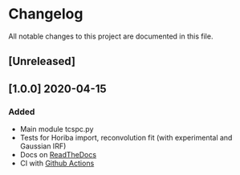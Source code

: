 # Changelog
All notable changes to this project are documented in this file.

## [Unreleased]

## [1.0.0] 2020-04-15
### Added
- Main module tcspc.py
- Tests for Horiba import, reconvolution fit (with experimental and Gaussian IRF)
- Docs on [ReadTheDocs](https://lifefit.readthedocs.io/en/latest/)
- CI with [Github Actions](https://github.com/fdsteffen/Lifefit/actions)
